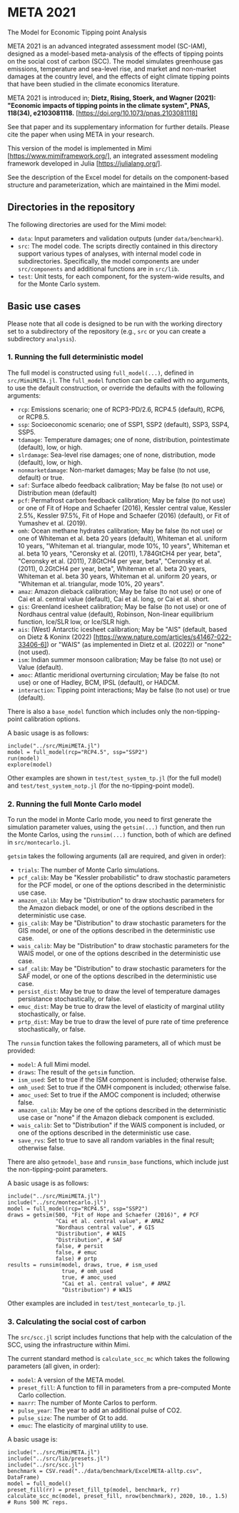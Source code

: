 # META 2021
The Model for Economic Tipping point Analysis

META 2021 is an advanced integrated assessment model (SC-IAM), designed as a model-based meta-analysis of the effects of tipping points on the social cost of carbon (SCC). The model simulates greenhouse gas emissions, temperature and sea-level rise, and market and non-market damages at the country level, and the effects of eight climate tipping points that have been studied in the climate economics literature.

META 2021 is introduced in; **Dietz, Rising, Stoerk, and Wagner (2021): "Economic impacts of tipping points in the climate system", PNAS, 118(34), e2103081118.** [https://doi.org/10.1073/pnas.2103081118]

See that paper and its supplementary information for further
details. Please cite the paper when using META in your research.

This version of the model is implemented in Mimi
[https://www.mimiframework.org/], an integrated assessment modeling
framework developed in Julia [https://julialang.org/].

See the description of the Excel model for details on the
component-based structure and parameterization, which are maintained
in the Mimi model.

## Directories in the repository

The following directories are used for the Mimi model:
 - `data`: Input parameters and validation outputs (under
   `data/benchmark`).
 - `src`: The model code. The scripts directly contained in this directory
   support various types of analyses, with internal model code in
   subdirectories. Specifically, the model components are under
   `src/components` and additional functions are in `src/lib`.
 - `test`: Unit tests, for each component, for the system-wide
   results, and for the Monte Carlo system.
   
## Basic use cases
 
 Please note that all code is designed to be run with the working
 directory set to a subdirectory of the repository (e.g., `src` or you
 can create a subdirectory `analysis`).
 
### 1. Running the full deterministic model
 
 The full model is constructed using `full_model(...)`, defined in
 `src/MimiMETA.jl`. The `full_model` function can be called with no
 arguments, to use the default construction, or override the defaults
 with the following arguments:
 
  - `rcp`: Emissions scenario; one of RCP3-PD/2.6, RCP4.5 (default), RCP6, or RCP8.5.
  - `ssp`: Socioeconomic scenario; one of SSP1, SSP2 (default), SSP3, SSP4, SSP5.
  - `tdamage`: Temperature damages; one of none, distribution,
    pointestimate (default), low, or high.
  - `slrdamage`: Sea-level rise damages; one of none, distribution,
    mode (default), low, or high.
  - `nonmarketdamage`: Non-market damages; May be false (to not use,
    default) or true.
  - `saf`: Surface albedo feedback calibration; May be false (to not
    use) or Distribution mean (default)
  - `pcf`: Permafrost carbon feedback calibration; May be false (to not
    use) or one of Fit of Hope and Schaefer (2016), Kessler central
    value, Kessler 2.5%, Kessler 97.5%, Fit of Hope and Schaefer (2016)
    (default), or Fit of Yumashev et al. (2019).
  - `omh`: Ocean methane hydrates calibration; May be false (to not
    use) or one of Whiteman et al. beta 20 years (default), Whiteman
    et al. uniform 10 years, "Whiteman et al. triangular, mode 10%, 10
    years", Whiteman et al. beta 10 years, "Ceronsky et al. (2011),
    1.784GtCH4 per year, beta", "Ceronsky et al. (2011), 7.8GtCH4 per
    year, beta", "Ceronsky et al. (2011), 0.2GtCH4 per year, beta",
    Whiteman et al. beta 20 years, Whiteman et al. beta 30 years,
    Whiteman et al. uniform 20 years, or "Whiteman et al. triangular,
    mode 10%, 20 years".
  - `amaz`: Amazon dieback calibration; May be false (to not use) or
    one of Cai et al. central value (default), Cai et al. long, or Cai
    et al. short.
  - `gis`: Greenland icesheet calibration; May be false (to not use)
    or one of Nordhaus central value (default), Robinson, Non-linear
    equilibrium function, Ice/SLR low, or Ice/SLR high.
  - `ais`: (West) Antarctic icesheet calibration; May be "AIS"
    (default, based on Dietz & Koninx (2022)
    [https://www.nature.com/articles/s41467-022-33406-6]) or "WAIS"
    (as implemented in Dietz et al. (2022)) or "none" (not used).
  - `ism`: Indian summer monsoon calibration; May be false (to not
    use) or Value (default).
  - `amoc`: Atlantic meridional overturning circulation; May be false
    (to not use) or one of Hadley, BCM, IPSL (default), or HADCM.
  - `interaction`: Tipping point interactions; May be false (to not
    use) or true (default).

There is also a `base_model` function which includes only the
non-tipping-point calibration options.

A basic usage is as follows:

```
include("../src/MimiMETA.jl")
model = full_model(rcp="RCP4.5", ssp="SSP2")
run(model)
explore(model)
```

Other examples are shown in `test/test_system_tp.jl` (for the full
model) and `test/test_system_notp.jl` (for the no-tipping-point
model).

### 2. Running the full Monte Carlo model

To run the model in Monte Carlo mode, you need to first generate the
simulation parameter values, using the `getsim(...)` function, and
then run the Monte Carlos, using the `runsim(...)` function, both of
which are defined in `src/montecarlo.jl`.

`getsim` takes the following arguments (all are required, and given in
order):
 - `trials`: The number of Monte Carlo simulations.
 - `pcf_calib`: May be "Kessler probabilistic" to draw stochastic
   parameters for the PCF model, or one of the options described in
   the deterministic use case.
 - `amazon_calib`: May be "Distribution" to draw stochastic parameters
   for the Amazon dieback model, or one of the options described in
   the deterministic use case.
 - `gis_calib`: May be "Distribution" to draw stochastic parameters
   for the GIS model, or one of the options described in
   the deterministic use case.
 - `wais_calib`: May be "Distribution" to draw stochastic parameters
   for the WAIS model, or one of the options described in the
   deterministic use case.
 - `saf_calib`: May be "Distribution" to draw stochastic parameters
   for the SAF model, or one of the options described in the
   deterministic use case.
 - `persist_dist`: May be true to draw the level of temperature
   damages persistance stochastically, or false.
 - `emuc_dist`: May be true to draw the level of elasticity of
   marginal utility stochastically, or false.
 - `prtp_dist`: May be true to draw the level of pure rate of time
   preference stochastically, or false.
   
 The `runsim` function takes the following parameters, all of which
 must be provided:
  - `model`: A full Mimi model.
  - `draws`: The result of the `getsim` function.
  - `ism_used`: Set to true if the ISM component is included;
    otherwise false.
  - `omh_used`: Set to true if the OMH component is included;
    otherwise false.
  - `amoc_used`: Set to true if the AMOC component is included;
    otherwise false.
  - `amazon_calib`: May be one of the options described in the
   deterministic use case or "none" if the Amazon dieback component is
   excluded.
  - `wais_calib`: Set to "Distribution" if the WAIS component is
   included, or one of the options described in the deterministic use
   case.
  - `save_rvs`: Set to true to save all random variables in the final
    result; otherwise false.

There are also `getmodel_base` and `runsim_base` functions, which
include just the non-tipping-point parameters.

A basic usage is as follows:

```
include("../src/MimiMETA.jl")
include("../src/montecarlo.jl")
model = full_model(rcp="RCP4.5", ssp="SSP2")
draws = getsim(500, "Fit of Hope and Schaefer (2016)", # PCF
               "Cai et al. central value", # AMAZ
               "Nordhaus central value", # GIS
               "Distribution", # WAIS
               "Distribution", # SAF
               false, # persit
               false, # emuc
               false) # prtp
results = runsim(model, draws, true, # ism_used
                 true, # omh_used
                 true, # amoc_used
                 "Cai et al. central value", # AMAZ
                 "Distribution") # WAIS
```

Other examples are included in `test/test_montecarlo_tp.jl`.

### 3. Calculating the social cost of carbon

The `src/scc.jl` script includes functions that help with the
calculation of the SCC, using the infrastructure within Mimi.

The current standard method is `calculate_scc_mc` which takes the
following parameters (all given, in order):
 - `model`: A version of the META model.
 - `preset_fill`: A function to fill in parameters from a pre-computed
   Monte Carlo collection.
 - `maxrr`: The number of Monte Carlos to perform.
 - `pulse_year`: The year to add an additional pulse of CO2.
 - `pulse_size`: The number of Gt to add.
 - `emuc`: The elasticity of marginal utility to use.
 
A basic usage is:
 
```
include("../src/MimiMETA.jl")
include("../src/lib/presets.jl")
include("../src/scc.jl")
benchmark = CSV.read("../data/benchmark/ExcelMETA-alltp.csv", DataFrame)
model = full_model()
preset_fill(rr) = preset_fill_tp(model, benchmark, rr)
calculate_scc_mc(model, preset_fill, nrow(benchmark), 2020, 10., 1.5) # Runs 500 MC reps.
```
